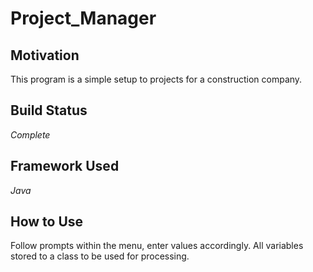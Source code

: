# Project_Manager

## Motivation

This program is a simple setup to projects for a construction company.

## Build Status

*Complete*

## Framework Used

*Java*

## How to Use

Follow prompts within the menu, enter values accordingly.
All variables stored to a class to be used for processing.
